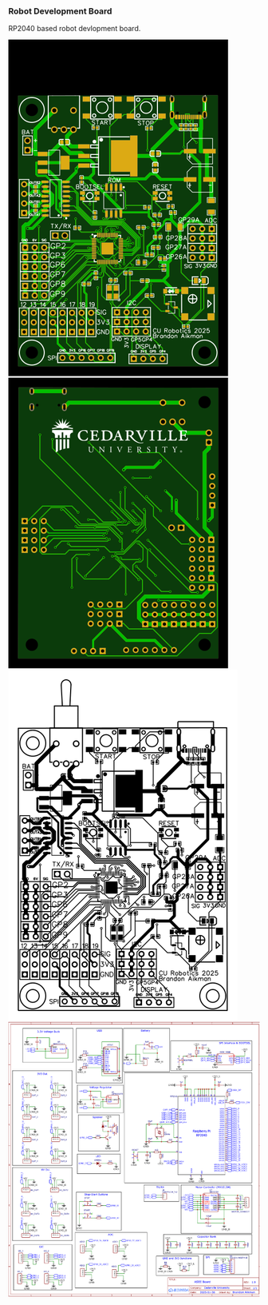 ### Robot Development Board

RP2040 based robot devlopment board.

![Test](images/robot_dev_board_front.svg)
![Test](images/robot_dev_board_back.svg)
![Test](images/robot_dev_board_traces.png)
![Test](images/robot_dev_board.png)